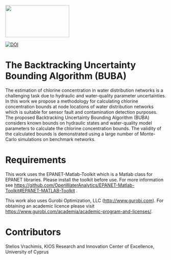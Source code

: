 ﻿<a href="http://www.kios.ucy.ac.cy"><img src="https://www.kios.ucy.ac.cy/wp-content/uploads/2021/07/Logotype-KIOS.svg" width="200" height="100"/><a>

[![DOI](https://img.shields.io/badge/DOI-10.1016%2Fj.proeng.2015.08.914-blue?style=flat&logo=doi&logoColor=white)](https://doi.org/10.1016/j.proeng.2015.08.914)  

# The Backtracking Uncertainty Bounding Algorithm (BUBA)
The estimation of chlorine concentration in water distribution networks is a challenging task due to hydraulic and water-quality parameter uncertainties. In this work we propose a methodology for calculating chlorine concentration bounds at node locations of water distribution networks which is suitable for sensor fault and contamination detection purposes. The proposed Backtracking Uncertainty Bounding Algorithm (BUBA) considers known bounds on hydraulic states and water-quality model parameters to calculate the chlorine concentration bounds. The validity of the calculated bounds is demonstrated using a large number of Monte-Carlo simulations on benchmark networks.

# Requirements
This work uses the EPANET-Matlab-Toolkit which is a Matlab class for EPANET libraries.
Please install the toolkit before use.
For more information see https://github.com/OpenWaterAnalytics/EPANET-Matlab-Toolkit#EPANET-MATLAB-Toolkit .

This work also uses Gurobi Optimization, LLC (http://www.gurobi.com).
For obtaining an academic licence please visit https://www.gurobi.com/academia/academic-program-and-licenses/.

# Contributors
Stelios Vrachimis, KIOS Research and Innovation Center of Excellence, University of Cyprus
